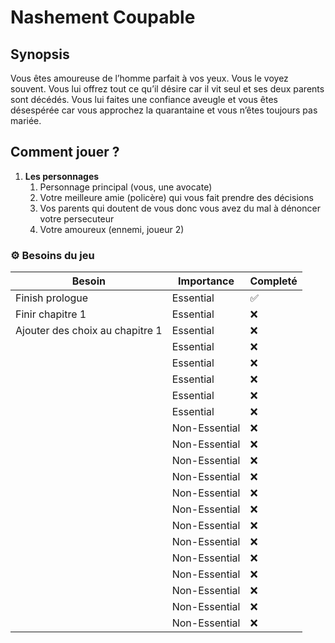 # Nashement Coupable 
## Synopsis

Vous êtes amoureuse de l’homme parfait à vos yeux. Vous le voyez souvent. Vous lui offrez tout ce qu’il désire car il vit seul et ses deux parents sont décédés. Vous lui faites une confiance aveugle et vous êtes désespérée car vous approchez la quarantaine et vous n’êtes toujours pas mariée.

## Comment jouer ?

1. **Les personnages** 
    1. Personnage principal (vous, une avocate)
    2. Votre meilleure amie (policère) qui vous fait prendre des décisions
    3. Vos parents qui doutent de vous donc vous avez du mal à dénoncer votre persecuteur
    4. Votre amoureux (ennemi, joueur 2)

### ⚙ Besoins du jeu

| Besoin                                                                   	| Importance    	| Completé 	|
|-------------------------------------------------------------------------------	|---------------	|----------	|
| Finish prologue                                         	| Essential     	| ✅        	|
| Finir chapitre 1                                                	| Essential     	| ❌        	|
| Ajouter des choix au chapitre 1  	| Essential     	| ❌        	|
|  	| Essential     	| ❌        	|
|                      	| Essential     	| ❌        	|
|              	| Essential     	| ❌        	|
|        	| Essential     	| ❌        	|
|                	| Essential     	| ❌        	|
|                	| Non-Essential 	| ❌        	|
|                              	| Non-Essential 	| ❌        	|
|                               	| Non-Essential 	| ❌        	|
|  	| Non-Essential 	| ❌        	|
|   	| Non-Essential 	| ❌        	|
|                              	| Non-Essential 	| ❌        	|
|          	| Non-Essential 	| ❌        	|
|                          	| Non-Essential 	| ❌        	|
|    	| Non-Essential 	| ❌        	|
|                            	| Non-Essential 	| ❌        	|
|                             	| Non-Essential 	| ❌        	|
|                         	| Non-Essential 	| ❌        	|
|                               	                                                | Non-Essential 	| ❌        	|
